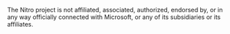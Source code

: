 The Nitro project is not affiliated, associated, authorized, endorsed by, or in any way officially connected with Microsoft, or any of its subsidiaries or its affiliates.
